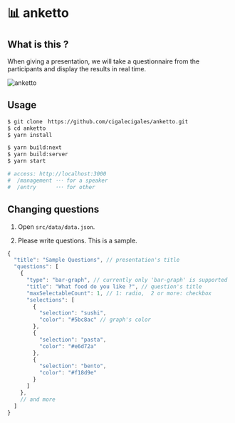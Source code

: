 # :bar_chart: anketto
## What is this ?
When giving a presentation, we will take a questionnaire from the participants and display the results in real time.

![anketto](https://user-images.githubusercontent.com/7352476/105623952-3d680d00-5e61-11eb-87e3-f6b67c80353f.png)


## Usage

```bash
$ git clone　https://github.com/cigalecigales/anketto.git
$ cd anketto
$ yarn install

$ yarn build:next
$ yarn build:server
$ yarn start

# access: http://localhost:3000
#  /management ･･･ for a speaker
#  /entry      ･･･ for other
```

## Changing questions

1. Open `src/data/data.json`.

2. Please write questions. This is a sample.

```js
{
  "title": "Sample Questions", // presentation's title
  "questions": [
    {
      "type": "bar-graph", // currently only 'bar-graph' is supported
      "title": "What food do you like ?", // question's title
      "maxSelectableCount": 1, // 1: radio,  2 or more: checkbox
      "selections": [
        {
          "selection": "sushi",
          "color": "#5bc8ac" // graph's color
        },
        {
          "selection": "pasta",
          "color": "#e6d72a"
        },
        {
          "selection": "bento",
          "color": "#f18d9e"
        }
      ]
    },
    // and more
  ]
}
```
